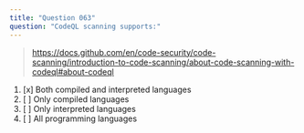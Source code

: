 ```yaml
---
title: "Question 063"
question: "CodeQL scanning supports:"
---
```



> https://docs.github.com/en/code-security/code-scanning/introduction-to-code-scanning/about-code-scanning-with-codeql#about-codeql
1. [x] Both compiled and interpreted languages
1. [ ] Only compiled languages
1. [ ] Only interpreted languages
1. [ ] All programming languages
